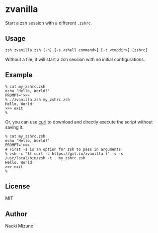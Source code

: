 # zvanilla

Start a zsh session with a different `.zshrc`.

## Usage

```
zsh zvanilla.zsh [-h] [-s <shell command>] [-t <tmpdir>] [zshrc]
```

Without a file, it will start a zsh session with no initial configurations.

## Example
```
% cat my_zshrc.zsh
echo 'Hello, World!'
PROMPT='>>> '
% ./zvanilla.zsh my_zshrc.zsh
Hello, World!
>>> exit
%
```

Or, you can use [curl](https://curl.haxx.se/) to download and directly execute
the script without saving it.

```
% cat my_zshrc.zsh
echo 'Hello, World!'
PROMPT='>>> '
# First -s is an option for zsh to pass in arguments
% zsh -c "$( curl -L https://git.io/zvanilla )" -s -s /usr/local/bin/zsh -t . my_zshrc.zsh
Hello, World!
>>> exit
%
```

## License
MIT

## Author
Naoki Mizuno
